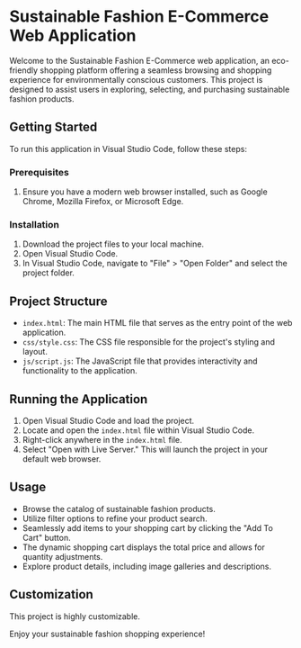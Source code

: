 # Sustainable Fashion E-Commerce Web Application

Welcome to the Sustainable Fashion E-Commerce web application, an eco-friendly shopping platform offering a seamless browsing and shopping experience for environmentally conscious customers. This project is designed to assist users in exploring, selecting, and purchasing sustainable fashion products.

## Getting Started

To run this application in Visual Studio Code, follow these steps:

### Prerequisites

1. Ensure you have a modern web browser installed, such as Google Chrome, Mozilla Firefox, or Microsoft Edge.

### Installation

1. Download the project files to your local machine.
2. Open Visual Studio Code.
3. In Visual Studio Code, navigate to "File" > "Open Folder" and select the project folder.

## Project Structure

- `index.html`: The main HTML file that serves as the entry point of the web application.
- `css/style.css`: The CSS file responsible for the project's styling and layout.
- `js/script.js`: The JavaScript file that provides interactivity and functionality to the application.

## Running the Application

1. Open Visual Studio Code and load the project.
2. Locate and open the `index.html` file within Visual Studio Code.
3. Right-click anywhere in the `index.html` file.
4. Select "Open with Live Server." This will launch the project in your default web browser.

## Usage

- Browse the catalog of sustainable fashion products.
- Utilize filter options to refine your product search.
- Seamlessly add items to your shopping cart by clicking the "Add To Cart" button.
- The dynamic shopping cart displays the total price and allows for quantity adjustments.
- Explore product details, including image galleries and descriptions.

## Customization

This project is highly customizable.



Enjoy your sustainable fashion shopping experience!

